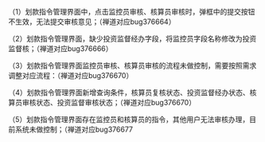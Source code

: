（1）划款指令管理界面中，点击监控员审核、核算员审核时，弹框中的提交按钮不生效，无法提交审核意见；（禅道对应bug376664）

（2）划款指令管理界面，缺少投资监督经办字段，将监控员字段名称修改为投资监督核；（禅道对应bug376666）

（3）划款指令管理界面监控员审核、核算员审核的流程未做控制，需要按照需求调整对应流程：（禅道对应bug376670）

（4）划款指令管理界面新增查询条件，核算员复核状态、投资监督经办状态、核算员审核状态、投资监督审核状态；（禅道对应bug376670）

（5）划款指令管理界面存在监控员和核算员的指令，其他用户无法审核办理，目前系统未做控制；（禅道对应bug376677